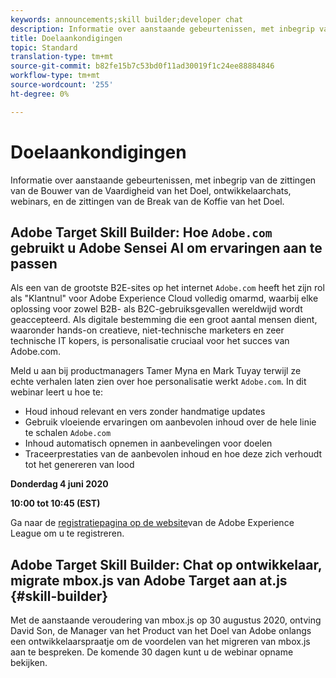 ```yaml
---
keywords: announcements;skill builder;developer chat
description: Informatie over aanstaande gebeurtenissen, met inbegrip van de zittingen van de Bouwer van de Vaardigheid van het Doel, ontwikkelaarchats, webinars, en de zittingen van de Break van de Koffie van het Doel.
title: Doelaankondigingen
topic: Standard
translation-type: tm+mt
source-git-commit: b82fe15b7c53bd0f11ad30019f1c24ee88884846
workflow-type: tm+mt
source-wordcount: '255'
ht-degree: 0%

---
```



# Doelaankondigingen

Informatie over aanstaande gebeurtenissen, met inbegrip van de zittingen van de Bouwer van de Vaardigheid van het Doel, ontwikkelaarchats, webinars, en de zittingen van de Break van de Koffie van het Doel.

## Adobe Target Skill Builder: Hoe `Adobe.com` gebruikt u Adobe Sensei AI om ervaringen aan te passen

Als een van de grootste B2E-sites op het internet `Adobe.com` heeft het zijn rol als &quot;Klantnul&quot; voor Adobe Experience Cloud volledig omarmd, waarbij elke oplossing voor zowel B2B- als B2C-gebruiksgevallen wereldwijd wordt geaccepteerd. Als digitale bestemming die een groot aantal mensen dient, waaronder hands-on creatieve, niet-technische marketers en zeer technische IT kopers, is personalisatie cruciaal voor het succes van Adobe.com.

Meld u aan bij productmanagers Tamer Myna en Mark Tuyay terwijl ze echte verhalen laten zien over hoe personalisatie werkt `Adobe.com`. In dit webinar leert u hoe te:

* Houd inhoud relevant en vers zonder handmatige updates
* Gebruik vloeiende ervaringen om aanbevolen inhoud over de hele linie te schalen `Adobe.com`
* Inhoud automatisch opnemen in aanbevelingen voor doelen
* Traceerprestaties van de aanbevolen inhoud en hoe deze zich verhoudt tot het genereren van lood

**Donderdag 4 juni 2020**

**10:00 tot 10:45 (EST)**

Ga naar de [registratiepagina op de website](https://atskillbuilder-senseiai.experienceleague.adobeevents.com/)van de Adobe Experience League om u te registreren.

## Adobe Target Skill Builder: Chat op ontwikkelaar, migrate mbox.js van Adobe Target aan at.js {#skill-builder}

Met de aanstaande veroudering van mbox.js op 30 augustus 2020, ontving David Son, de Manager van het Product van het Doel van Adobe onlangs een ontwikkelaarspraatje om de voordelen van het migreren van mbox.js aan te bespreken. De komende 30 dagen kunt u de webinar opname [](https://seminars.adobeconnect.com/ptdo6mfo6qn6/?proto=true)bekijken.
